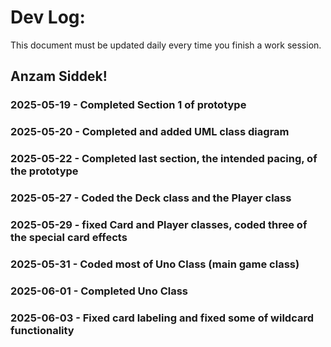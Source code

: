 # Dev Log:

This document must be updated daily every time you finish a work session.

## Anzam Siddek!

### 2025-05-19 - Completed Section 1 of prototype

### 2025-05-20 - Completed and added UML class diagram

### 2025-05-22 - Completed last section, the intended pacing, of the prototype

### 2025-05-27 - Coded the Deck class and the Player class

### 2025-05-29 - fixed Card and Player classes, coded three of the special card effects

### 2025-05-31 - Coded most of Uno Class (main game class)

### 2025-06-01 - Completed Uno Class

### 2025-06-03 - Fixed card labeling and fixed some of wildcard functionality
